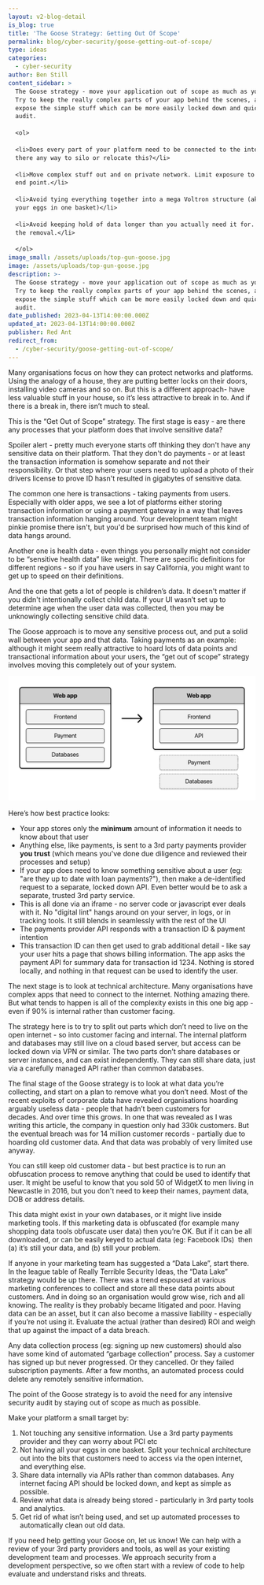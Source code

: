 ```yaml
---
layout: v2-blog-detail
is_blog: true
title: 'The Goose Strategy: Getting Out Of Scope'
permalink: blog/cyber-security/goose-getting-out-of-scope/
type: ideas
categories:
  - cyber-security
author: Ben Still
content_sidebar: >
  The Goose strategy - move your application out of scope as much as you can.
  Try to keep the really complex parts of your app behind the scenes, and only
  expose the simple stuff which can be more easily locked down and quicker to
  audit.

  <ol>

  <li>Does every part of your platform need to be connected to the internet? Is
  there any way to silo or relocate this?</li>

  <li>Move complex stuff out and on private network. Limit exposure to an API
  end point.</li>

  <li>Avoid tying everything together into a mega Voltron structure (aka all
  your eggs in one basket)</li>

  <li>Avoid keeping hold of data longer than you actually need it for. Automate
  the removal.</li>

  </ol>
image_small: /assets/uploads/top-gun-goose.jpg
image: /assets/uploads/top-gun-goose.jpg
description: >-
  The Goose strategy - move your application out of scope as much as you can.
  Try to keep the really complex parts of your app behind the scenes, and only
  expose the simple stuff which can be more easily locked down and quicker to
  audit.
date_published: 2023-04-13T14:00:00.000Z
updated_at: 2023-04-13T14:00:00.000Z
publisher: Red Ant
redirect_from:
  - /cyber-security/goose-getting-out-of-scope/
---
```


Many organisations focus on how they can protect networks and platforms. Using the analogy of a house, they are putting better locks on their doors, installing video cameras and so on. But this is a different approach- have less valuable stuff in your house, so it’s less attractive to break in to. And if there is a break in, there isn’t much to steal.

This is the “Get Out of Scope” strategy. The first stage is easy - are there any processes that your platform does that involve sensitive data?

Spoiler alert - pretty much everyone starts off thinking they don't have any sensitive data on their platform. That they don't do payments - or at least the transaction information is somehow separate and not their responsibility. Or that step where your users need to upload a photo of their drivers license to prove ID hasn't resulted in gigabytes of sensitive data.

The common one here is transactions - taking payments from users. Especially with older apps, we see a lot of platforms either storing transaction information or using a payment gateway in a way that leaves transaction information hanging around. Your development team might pinkie promise there isn't, but you'd be surprised how much of this kind of data hangs around.

Another one is health data - even things you personally might not consider to be “sensitive health data” like weight. There are specific definitions for different regions - so if you have users in say California, you might want to get up to speed on their definitions.

And the one that gets a lot of people is children’s data. It doesn't matter if you didn't intentionally collect child data. If your UI wasn’t set up to determine age when the user data was collected, then you may be unknowingly collecting sensitive child data.

The Goose approach is to move any sensitive process out, and put a solid wall between your app and that data. Taking payments as an example: although it might seem really attractive to hoard lots of data points and transactional information about your users, the “get out of scope” strategy involves moving this completely out of your system. 

![](/assets/uploads/goose.png)

Here’s how best practice looks:

* Your app stores only the **minimum** amount of information it needs to know about that user
* Anything else, like payments, is sent to a 3rd party payments provider **you trust** (which means you've done due diligence and reviewed their processes and setup)
* If your app does need to know something sensitive about a user (eg: "are they up to date with loan payments?"), then make a de-identified request to a separate, locked down API. Even better would be to ask a separate, trusted 3rd party service.
* This is all done via an iframe - no server code or javascript ever deals with it. No "digital lint" hangs around on your server, in logs, or in tracking tools. It still blends in seamlessly with the rest of the UI
* The payments provider API responds with a transaction ID & payment intention
* This transaction ID can then get used to grab additional detail - like say your user hits a page that shows billing information. The app asks the payment API for summary data for transaction id 1234. Nothing is stored locally, and nothing in that request can be used to identify the user.

The next stage is to look at technical architecture. Many organisations have complex apps that need to connect to the internet. Nothing amazing there. But what tends to happen is all of the complexity exists in this one big app - even if 90% is internal rather than customer facing. 

The strategy here is to try to split out parts which don’t need to live on the open internet - so into customer facing and internal. The internal platform and databases may still live on a cloud based server, but access can be locked down via VPN or similar. The two parts don’t share databases or server instances, and can exist independently. They can still share data, just via a carefully managed API rather than common databases.

The final stage of the Goose strategy is to look at what data you’re collecting, and start on a plan to remove what you don’t need. Most of the recent exploits of corporate data have revealed organisations hoarding arguably useless data - people that hadn’t been customers for decades. And over time this grows. In one that was revealed as I was writing this article, the company in question only had 330k customers. But the eventual breach was for 14 million customer records - partially due to hoarding old customer data. And that data was probably of very limited use anyway.

You can still keep old customer data - but best practice is to run an obfuscation process to remove anything that could be used to identify that user. It might be useful to know that you sold 50 of WidgetX to men living in Newcastle in 2016, but you don't need to keep their names, payment data, DOB or address details.

This data might exist in your own databases, or it might live inside marketing tools. If this marketing data is obfuscated (for example many shopping data tools obfuscate user data) then you’re OK. But if it can be all downloaded, or can be easily keyed to actual data (eg: Facebook IDs)  then (a) it’s still your data, and (b) still your problem.

If anyone in your marketing team has suggested a “Data Lake”, start there. In the league table of Really Terrible Security Ideas, the “Data Lake” strategy would be up there. There was a trend espoused at various marketing conferences to collect and store all these data points about customers. And in doing so an organisation would grow wise, rich and all knowing. The reality is they probably became litigated and poor. Having data can be an asset, but it can also become a massive liability - especially if you’re not using it. Evaluate the actual (rather than desired) ROI and weigh that up against the impact of a data breach.

Any data collection process (eg: signing up new customers) should also have some kind of automated “garbage collection” process. Say a customer has signed up but never progressed. Or they cancelled. Or they failed subscription payments. After a few months, an automated process could delete any remotely sensitive information.

The point of the Goose strategy is to avoid the need for any intensive security audit by staying out of scope as much as possible. 

Make your platform a small target by:

1. Not touching any sensitive information. Use a 3rd party payments provider and they can worry about PCI etc
2. Not having all your eggs in one basket. Split your technical architecture out into the bits that customers need to access via the open internet, and everything else.
3. Share data internally via APIs rather than common databases. Any internet facing API should be locked down, and kept as simple as possible.
4. Review what data is already being stored - particularly in 3rd party tools and analytics.
5. Get rid of what isn’t being used, and set up automated processes to automatically clean out old data.

If you need help getting your Goose on, let us know! We can help with a review of your 3rd party providers and tools, as well as your existing development team and processes. We approach security from a development perspective, so we often start with a review of code to help evaluate and understand risks and threats.
